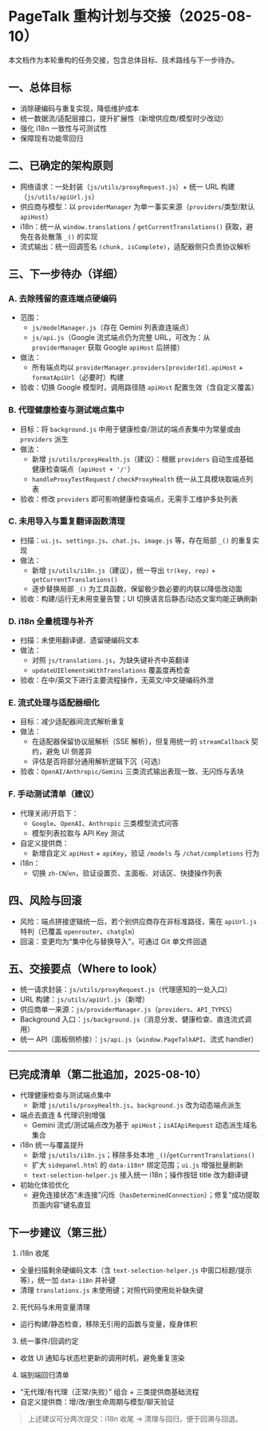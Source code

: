 # PageTalk 重构计划与交接（2025-08-10）

本文档作为本轮重构的任务交接，包含总体目标、技术路线与下一步待办。

## 一、总体目标
- 消除硬编码与重复实现，降低维护成本
- 统一数据流/适配层接口，提升扩展性（新增供应商/模型时少改动）
- 强化 i18n 一致性与可测试性
- 保障现有功能零回归

## 二、已确定的架构原则
- 网络请求：一处封装（`js/utils/proxyRequest.js`）+ 统一 URL 构建（`js/utils/apiUrl.js`）
- 供应商与模型：以 `providerManager` 为单一事实来源（`providers`/类型/默认 `apiHost`）
- i18n：统一从 `window.translations` / `getCurrentTranslations()` 获取，避免在各处散落 `_()` 的实现
- 流式输出：统一回调签名 `(chunk, isComplete)`，适配器侧只负责协议解析

## 三、下一步待办（详细）

### A. 去除残留的直连端点硬编码
- 范围：
  - `js/modelManager.js`（存在 Gemini 列表直连端点）
  - `js/api.js`（Google 流式端点仍为完整 URL，可改为：从 `providerManager` 获取 Google `apiHost` 后拼接）
- 做法：
  - 所有端点均以 `providerManager.providers[providerId].apiHost` + `formatApiUrl`（必要时）构建
- 验收：切换 Google 模型时，调用路径随 `apiHost` 配置生效（含自定义覆盖）

### B. 代理健康检查与测试端点集中
- 目标：将 `background.js` 中用于健康检查/测试的端点表集中为常量或由 `providers` 派生
- 做法：
  - 新增 `js/utils/proxyHealth.js`（建议）：根据 `providers` 自动生成基础健康检查端点（`apiHost + '/'`）
  - `handleProxyTestRequest` / `checkProxyHealth` 统一从工具模块取端点列表
- 验收：修改 `providers` 即可影响健康检查端点，无需手工维护多处列表

### C. 未用导入与重复翻译函数清理
- 扫描：`ui.js`、`settings.js`、`chat.js`、`image.js` 等，存在局部 `_()` 的重复实现
- 做法：
  - 新增 `js/utils/i18n.js`（建议），统一导出 `tr(key, rep)` + `getCurrentTranslations()`
  - 逐步替换局部 `_()` 为工具函数，保留极少数必要的内联以降低改动面
- 验收：构建/运行无未用变量告警；UI 切换语言后静态/动态文案均能正确刷新

### D. i18n 全量梳理与补齐
- 扫描：未使用翻译键、遗留硬编码文本
- 做法：
  - 对照 `js/translations.js`，为缺失键补齐中英翻译
  - `updateUIElementsWithTranslations` 覆盖度再检查
- 验收：在中/英文下进行主要流程操作，无英文/中文硬编码外泄

### E. 流式处理与适配器细化
- 目标：减少适配器间流式解析重复
- 做法：
  - 在适配器保留协议层解析（SSE 解析），但复用统一的 `streamCallback` 契约，避免 UI 侧差异
  - 评估是否将部分通用解析逻辑下沉（可选）
- 验收：`OpenAI/Anthropic/Gemini` 三类流式输出表现一致、无闪烁与丢块

### F. 手动测试清单（建议）
- 代理关闭/开启下：
  - `Google`、`OpenAI`、`Anthropic` 三类模型流式问答
  - 模型列表拉取与 API Key 测试
- 自定义提供商：
  - 新增自定义 `apiHost` + `apiKey`，验证 `/models` 与 `/chat/completions` 行为
- i18n：
  - 切换 `zh-CN`/`en`，验证设置页、主面板、对话区、快捷操作列表

## 四、风险与回滚
- 风险：端点拼接逻辑统一后，若个别供应商存在非标准路径，需在 `apiUrl.js` 特判（已覆盖 `openrouter`、`chatglm`）
- 回滚：变更均为“集中化与替换导入”，可通过 Git 单文件回退

## 五、交接要点（Where to look）
- 统一请求封装：`js/utils/proxyRequest.js`（代理感知的一处入口）
- URL 构建：`js/utils/apiUrl.js`（新增）
- 供应商单一来源：`js/providerManager.js`（`providers`、`API_TYPES`）
- Background 入口：`js/background.js`（消息分发、健康检查、直连流式调用）
- 统一 API（面板侧桥接）：`js/api.js`（`window.PageTalkAPI`、流式 handler）

---

## 已完成清单（第二批追加，2025-08-10）
- 代理健康检查与测试端点集中
  - 新增 `js/utils/proxyHealth.js`，`background.js` 改为动态端点派生
- 端点去直连 & 代理识别增强
  - Gemini 流式/测试端点改为基于 `apiHost`；`isAIApiRequest` 动态派生域名集合
- i18n 统一与覆盖提升
  - 新增 `js/utils/i18n.js`；移除多处本地 `_()`/`getCurrentTranslations()`
  - 扩大 `sidepanel.html` 的 `data-i18n*` 绑定范围；`ui.js` 增强批量刷新
  - `text-selection-helper.js` 接入统一 i18n；操作按钮 title 改为翻译键
- 初始化体验优化
  - 避免连接状态“未连接”闪烁（`hasDeterminedConnection`）；修复“成功提取页面内容”键名直显

## 下一步建议（第三批）
1) i18n 收尾
- 全量扫描剩余硬编码文本（含 `text-selection-helper.js` 中窗口标题/提示等），统一加 `data-i18n` 并补键
- 清理 `translations.js` 未使用键；对照代码使用处补缺失键

2) 死代码与未用变量清理
- 运行构建/静态检查，移除无引用的函数与变量，瘦身体积

3) 统一事件/回调约定
- 收敛 UI 通知与状态栏更新的调用时机，避免重复渲染

4) 端到端回归清单
- “无代理/有代理（正常/失败）” 组合 + 三类提供商基础流程
- 自定义提供商：增/改/删生命周期与模型/聊天验证

> 上述建议可分两次提交：i18n 收尾 → 清理与回归，便于回溯与回退。 